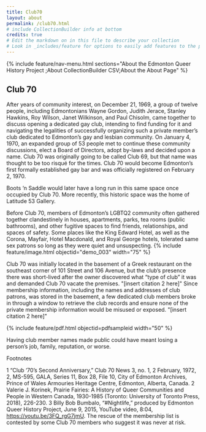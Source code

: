 ```yaml
---
title: Club70
layout: about
permalink: /club70.html
# include CollectionBuilder info at bottom
credits: true
# Edit the markdown on in this file to describe your collection
# Look in _includes/feature for options to easily add features to the page
---
```


{% include feature/nav-menu.html sections="About the Edmonton Queer History Project ;About CollectionBuilder CSV;About the About Page" %}

## Club 70
After years of community interest, on December 21, 1969, a group of twelve people, including Edmontonians Wayne Gordon, Judith Jerace, Stanley Hawkins, Roy Wilson, Janet Wilkinson, and Paul Chisolm, came together to discuss opening a dedicated gay club, intending to find funding for it and navigating the legalities of successfully organizing such a private member’s club dedicated to Edmonton’s gay and lesbian community. On January 4, 1970, an expanded group of 53 people met to continue these community discussions, elect a Board of Directors, adopt by-laws and decided upon a name. Club 70 was originally going to be called Club 69, but that name was thought to be too risqué for the times. Club 70 would become Edmonton’s first formally established gay bar and was officially registered on February 2, 1970.  

Boots ‘n Saddle would later have a long run in this same space once occupied by Club 70. More recently, this historic space was the home of Latitude 53 Gallery. 

Before Club 70, members of Edmonton’s LGBTQ2 community often gathered together clandestinely in houses, apartments, parks, tea rooms (public bathrooms), and other fugitive spaces to find friends, relationships, and spaces of safety. Some places like the King Edward Hotel, as well as the 
Corona, Mayfair, Hotel Macdonald, and Royal George hotels, tolerated same sex patrons so long as they were quiet and unsuspecting. 
{% include feature/image.html objectid="demo_003" width="75" %} 

Club 70 was initially located in the basement of a Greek restaurant on the southeast corner of 101 Street and 106 Avenue, but the club’s presence there was short-lived after the owner discovered what “type of club” it was and demanded Club 70 vacate the premises. "[insert citation 2 here]"
 Since membership information, including the names and addresses of club patrons, was stored in the basement, a few dedicated club members broke in through a window to retrieve the club records and ensure none of the private membership information would be misused or exposed. "[insert citation 2 here]"

 {% include feature/pdf.html objectid=pdfsampleid width="50" %}

 Having club member names made public could have meant losing a person’s job, family, reputation, or worse.

Footnotes

1 “Club ‘70’s Second Anniversary,” Club 70 News 3, no. 1, 2 February, 1972, 2, MS-595, GALA, Series 11, Box 28, File 10, City of Edmonton Archives, Prince of Wales Armouries Heritage Centre, Edmonton, 
Alberta, Canada.
2 Valerie J. Korinek, Prairie Fairies: A History of Queer Communities and People in Western Canada, 1930-1985 (Toronto: University of Toronto Press, 2018), 226-230.
3 Billy Bob Bumbalo, “#Nightlife,” produced by Edmonton Queer History Project, June 9, 2015, YouTube video, 8:04, https://youtu.be/3FQ_rgG7jmU. The rescue of the membership list is contested by some 
Club 70 members who suggest it was never at risk. 



